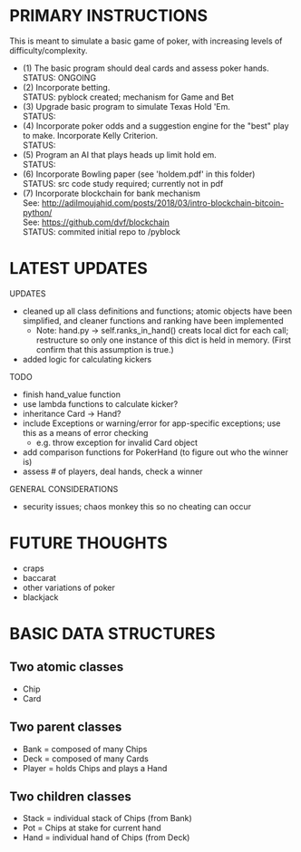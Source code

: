 # PRIMARY INSTRUCTIONS

This is meant to simulate a basic game of poker, with increasing levels of
difficulty/complexity.

* (1) The basic program should deal cards and assess poker hands.<br />
    STATUS: ONGOING
* (2) Incorporate betting.<br />
    STATUS: pyblock created; mechanism for Game and Bet
* (3) Upgrade basic program to simulate Texas Hold 'Em.<br />
    STATUS: 
* (4) Incorporate poker odds and a suggestion engine for the "best" play to make.
      Incorporate Kelly Criterion.<br />
    STATUS: 
* (5) Program an AI that plays heads up limit hold em.<br />
    STATUS: 
* (6) Incorporate Bowling paper (see 'holdem.pdf' in this folder)<br />
    STATUS: src code study required; currently not in pdf
* (7) Incorporate blockchain for bank mechanism<br />
    See: http://adilmoujahid.com/posts/2018/03/intro-blockchain-bitcoin-python/<br />
    See: https://github.com/dvf/blockchain<br />
    STATUS: commited initial repo to /pyblock

# LATEST UPDATES

UPDATES
* cleaned up all class definitions and functions; atomic objects have been
  simplified, and cleaner functions and ranking have been implemented
  - Note: hand.py -> self.ranks_in_hand() creats local dict for each call; restructure
          so only one instance of this dict is held in memory. (First confirm
          that this assumption is true.)
* added logic for calculating kickers

TODO
* finish hand_value function
* use lambda functions to calculate kicker?
* inheritance Card -> Hand?
* include Exceptions or warning/error for app-specific exceptions; use this as a
  means of error checking
  - e.g. throw exception for invalid Card object
* add comparison functions for PokerHand (to figure out who the winner is)
* assess # of players, deal hands, check a winner

GENERAL CONSIDERATIONS
* security issues; chaos monkey this so no cheating can occur

# FUTURE THOUGHTS

* craps
* baccarat
* other variations of poker
* blackjack

# BASIC DATA STRUCTURES

## Two atomic classes
* Chip
* Card

## Two parent classes
* Bank = composed of many Chips
* Deck = composed of many Cards
* Player = holds Chips and plays a Hand

## Two children classes
* Stack = individual stack of Chips (from Bank)
* Pot = Chips at stake for current hand
* Hand = individual hand of Chips (from Deck)

